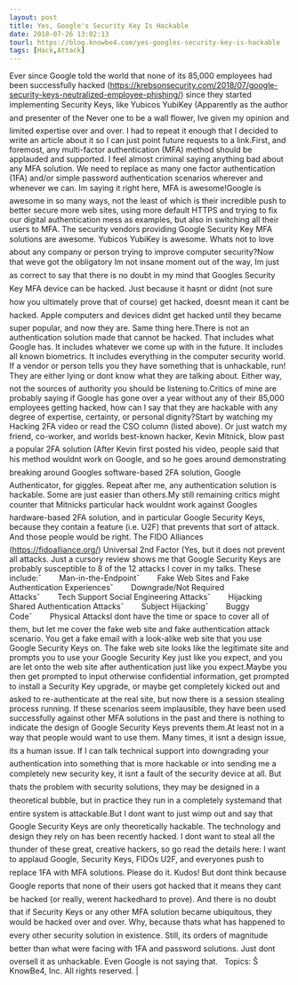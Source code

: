 ```yaml
---
layout: post
title: Yes, Google's Security Key Is Hackable
date: 2018-07-26 13:02:13
tourl: https://blog.knowbe4.com/yes-googles-security-key-is-hackable
tags: [Hack,Attack]
---
```

Ever since Google told the world that none of its 85,000 employees had been successfully hacked (https://krebsonsecurity.com/2018/07/google-security-keys-neutralized-employee-phishing/) since they started implementing Security Keys, like Yubicos YubiKey (Apparently as the author and presenter of the Never one to be a wall flower, Ive given my opinion and limited expertise over and over. I had to repeat it enough that I decided to write an article about it so I can just point future requests to a link.First, and foremost, any multi-factor authentication (MFA) method should be applauded and supported. I feel almost criminal saying anything bad about any MFA solution. We need to replace as many one factor authentication (1FA) and/or simple password authentication scenarios wherever and whenever we can. Im saying it right here, MFA is awesome!Google is awesome in so many ways, not the least of which is their incredible push to better secure more web sites, using more default HTTPS and trying to fix our digital authentication mess as examples, but also in switching all their users to MFA. The security vendors providing Google Security Key MFA solutions are awesome. Yubicos YubiKey is awesome. Whats not to love about any company or person trying to improve computer security?Now that weve got the obligatory Im not insane moment out of the way, Im just as correct to say that there is no doubt in my mind that Googles Security Key MFA device can be hacked. Just because it hasnt or didnt (not sure how you ultimately prove that of course) get hacked, doesnt mean it cant be hacked. Apple computers and devices didnt get hacked until they became super popular, and now they are. Same thing here.There is not an authentication solution made that cannot be hacked. That includes what Google has. It includes whatever we come up with in the future. It includes all known biometrics. It includes everything in the computer security world. If a vendor or person tells you they have something that is unhackable, run! They are either lying or dont know what they are talking about. Either way, not the sources of authority you should be listening to.Critics of mine are probably saying if Google has gone over a year without any of their 85,000 employees getting hacked, how can I say that they are hackable with any degree of expertise, certainty, or personal dignity?Start by watching my Hacking 2FA video or read the CSO column (listed above). Or just watch my friend, co-worker, and worlds best-known hacker, Kevin Mitnick, blow past a popular 2FA solution (After Kevin first posted his video, people said that his method wouldnt work on Google, and so he goes around demonstrating breaking around Googles software-based 2FA solution, Google Authenticator, for giggles. Repeat after me, any authentication solution is hackable. Some are just easier than others.My still remaining critics might counter that Mitnicks particular hack wouldnt work against Googles hardware-based 2FA solution, and in particular Google Security Keys, because they contain a feature (i.e. U2F) that prevents that sort of attack. And those people would be right. The FIDO Alliances (https://fidoalliance.org/) Universal 2nd Factor (Yes, but it does not prevent all attacks. Just a cursory review shows me that Google Security Keys are probably susceptible to 8 of the 12 attacks I cover in my talks. These include:ˇ        Man-in-the-Endpointˇ        Fake Web Sites and Fake Authentication Experiencesˇ        Downgrade/Not Required Attacksˇ        Tech Support Social Engineering Attacksˇ        Hijacking Shared Authentication Attacksˇ        Subject Hijackingˇ        Buggy Codeˇ        Physical AttacksI dont have the time or space to cover all of them, but let me cover the fake web site and fake authentication attack scenario. You get a fake email with a look-alike web site that you use Google Security Keys on. The fake web site looks like the legitimate site and prompts you to use your Google Security Key just like you expect, and you are let onto the web site after authentication just like you expect.Maybe you then get prompted to input otherwise confidential information, get prompted to install a Security Key upgrade, or maybe get completely kicked out and asked to re-authenticate at the real site, but now there is a session stealing process running. If these scenarios seem implausible, they have been used successfully against other MFA solutions in the past and there is nothing to indicate the design of Google Security Keys prevents them.At least not in a way that people would want to use them. Many times, it isnt a design issue, its a human issue. If I can talk technical support into downgrading your authentication into something that is more hackable or into sending me a completely new security key, it isnt a fault of the security device at all. But thats the problem with security solutions, they may be designed in a theoretical bubble, but in practice they run in a completely systemand that entire system is attackable.But I dont want to just wimp out and say that Google Security Keys are only theoretically hackable. The technology and design they rely on has been recently hacked. I dont want to steal all the thunder of these great, creative hackers, so go read the details here: I want to applaud Google, Security Keys, FIDOs U2F, and everyones push to replace 1FA with MFA solutions. Please do it. Kudos! But dont think because Google reports that none of their users got hacked that it means they cant be hacked (or really, werent hackedhard to prove). And there is no doubt that if Security Keys or any other MFA solution became ubiquitous, they would be hacked over and over. Why, because thats what has happened to every other security solution in existence. Still, its orders of magnitude better than what were facing with 1FA and password solutions. Just dont oversell it as unhackable. Even Google is not saying that.   Topics: Š KnowBe4, Inc. All rights reserved. | 